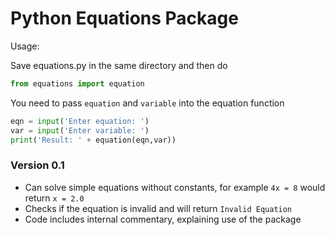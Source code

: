 # Python Equations Package

Usage:

Save equations.py in the same directory and then do
```python
from equations import equation
```

You need to pass `equation` and `variable` into the equation function
```python
eqn = input('Enter equation: ')
var = input('Enter variable: ')
print('Result: ' + equation(eqn,var))
```

### Version 0.1
  + Can solve simple equations without constants, for example `4x = 8` would return `x = 2.0`
  + Checks if the equation is invalid and will return `Invalid Equation`
  + Code includes internal commentary, explaining use of the package
